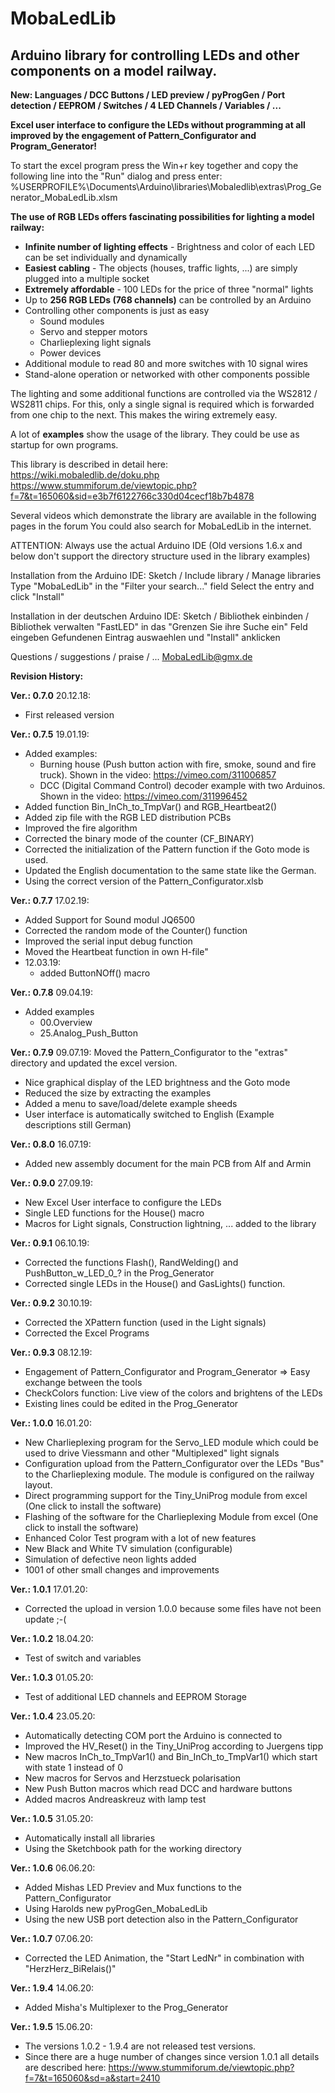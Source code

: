 # MobaLedLib
## Arduino library for controlling LEDs and other components on a model railway.

**New: Languages / DCC Buttons / LED preview / pyProgGen / Port detection / EEPROM / Switches / 4 LED Channels / Variables / ...**

**Excel user interface to configure the LEDs without programming at all improved by the engagement of Pattern_Configurator and Program_Generator!**

To start the excel program press the Win+r key together and copy the following line
into the "Run" dialog and press enter:
  %USERPROFILE%\Documents\Arduino\libraries\Mobaledlib\extras\Prog_Generator_MobaLedLib.xlsm

**The use of RGB LEDs offers fascinating possibilities for lighting a model railway:**
- **Infinite number of lighting effects** - Brightness and color of each LED can be
  set individually and dynamically
- **Easiest cabling** - The objects (houses, traffic lights, ...) are simply plugged
  into a multiple socket
- **Extremely affordable** - 100 LEDs for the price of three "normal" lights
- Up to **256 RGB LEDs (768 channels)** can be controlled by an Arduino
- Controlling other components is just as easy
  - Sound modules
  - Servo and stepper motors
  - Charlieplexing light signals
  - Power devices
- Additional module to read 80 and more switches with 10 signal wires
- Stand-alone operation or networked with other components possible

The lighting and some additional functions are controlled via the WS2812 / WS2811 chips.
For this, only a single signal is required which is forwarded from one chip to the next.
This makes the wiring extremely easy.

A lot of **examples** show the usage of the library. They could be use as startup for own programs.


This library is described in detail here:<br/>
https://wiki.mobaledlib.de/doku.php<br/>
https://www.stummiforum.de/viewtopic.php?f=7&t=165060&sid=e3b7f6122766c330d04cecf18b7b4878

Several videos which demonstrate the library are available in the following pages in the forum
You could also search for MobaLedLib in the internet.

ATTENTION: Always use the actual Arduino IDE
(Old versions 1.6.x and below don't support the directory structure used in the library examples)


Installation from the Arduino IDE:
  Sketch / Include library / Manage libraries
  Type "MobaLedLib" in the "Filter your search..." field
  Select the entry and click "Install"


Installation in der deutschen Arduino IDE:
  Sketch / Bibliothek einbinden / Bibliothek verwalten
  "FastLED" in das "Grenzen Sie ihre Suche ein" Feld eingeben
  Gefundenen Eintrag auswaehlen und "Install" anklicken


Questions / suggestions / praise / ...
  MobaLedLib@gmx.de



**Revision History:**

**Ver.: 0.7.0** 20.12.18:
- First released version

**Ver.: 0.7.5**  19.01.19:
- Added examples:
  - Burning house (Push button action with fire, smoke, sound and fire truck). Shown in the video: https://vimeo.com/311006857
  - DCC (Digital Command Control) decoder example with two Arduinos. Shown in the video: https://vimeo.com/311996452
- Added function Bin_InCh_to_TmpVar() and RGB_Heartbeat2()
- Added zip file with the RGB LED distribution PCBs
- Improved the fire algorithm
- Corrected the binary mode of the counter (CF_BINARY)
- Corrected the initialization of the Pattern function if the Goto mode is used.
- Updated the English documentation to the same state like the German.
- Using the correct version of the Pattern_Configurator.xlsb

**Ver.: 0.7.7** 17.02.19:
- Added Support for Sound modul JQ6500
- Corrected the random mode of the Counter() function
- Improved the serial input debug function
- Moved the Heartbeat function in own H-file"
- 12.03.19:
  - added ButtonNOff() macro

**Ver.: 0.7.8** 09.04.19:
- Added examples
  - 00.Overview
  - 25.Analog_Push_Button

**Ver.: 0.7.9** 09.07.19:
  Moved the Pattern_Configurator to the "extras" directory
  and updated the excel version.
  - Nice graphical display of the LED brightness and the Goto mode
  - Reduced the size by extracting the examples
  - Added a menu to save/load/delete example sheeds
  - User interface is automatically switched to English (Example descriptions still German)

**Ver.: 0.8.0** 16.07.19:
  - Added new assembly document for the main PCB from Alf and Armin

**Ver.: 0.9.0** 27.09.19:
- New Excel User interface to configure the LEDs
- Single LED functions for the House() macro
- Macros for Light signals, Construction lightning, ... added to the library

**Ver.: 0.9.1** 06.10.19:
- Corrected the functions Flash(), RandWelding() and PushButton_w_LED_0_? in the Prog_Generator
- Corrected single LEDs in the House() and GasLights() function.

**Ver.: 0.9.2** 30.10.19:
- Corrected the XPattern function (used in the Light signals)
- Corrected the Excel Programs

**Ver.: 0.9.3** 08.12.19:
- Engagement of Pattern_Configurator and Program_Generator => Easy exchange between the tools
- CheckColors function: Live view of the colors and brightens of the LEDs
- Existing lines could be edited in the Prog_Generator

**Ver.: 1.0.0** 16.01.20:
- New Charlieplexing program for the Servo_LED module which could be used to drive Viessmann and other "Multiplexed" light signals
- Configuration upload from the Pattern_Configurator over the LEDs "Bus" to the Charlieplexing module. The module is configured on the railway layout.
- Direct programming support for the Tiny_UniProg module from excel (One click to install the software)
- Flashing of the software for the Charlieplexing Module from excel (One click to install the software)
- Enhanced Color Test program with a lot of new features
- New Black and White TV simulation (configurable)
- Simulation of defective neon lights added
- 1001 of other small changes and improvements

**Ver.: 1.0.1** 17.01.20:
- Corrected the upload in version 1.0.0 because some files have not been update ;-(

**Ver.: 1.0.2** 18.04.20:
- Test of switch and variables

**Ver.: 1.0.3** 01.05.20:
- Test of additional LED channels and EEPROM Storage

**Ver.: 1.0.4** 23.05.20:
- Automatically detecting COM port the Arduino is connected to
- Improved the HV_Reset() in the Tiny_UniProg according to Juergens tipp
- New macros InCh_to_TmpVar1() and Bin_InCh_to_TmpVar1() which start with state 1 instead of 0
- New macros for Servos and Herzstueck polarisation
- New Push Button macros which read DCC and hardware buttons
- Added macros Andreaskreuz with lamp test

**Ver.: 1.0.5** 31.05.20:
- Automatically install all libraries
- Using the Sketchbook path for the working directory

**Ver.: 1.0.6** 06.06.20:
- Added Mishas LED Previev and Mux functions to the Pattern_Configurator
- Using Harolds new pyProgGen_MobaLedLib
- Using the new USB port detection also in the Pattern_Configurator

**Ver.: 1.0.7** 07.06.20:
- Corrected the LED Animation, the "Start LedNr" in combination with "HerzHerz_BiRelais()"

**Ver.: 1.9.4** 14.06.20:
- Added Misha's Multiplexer to the Prog_Generator

**Ver.: 1.9.5** 15.06.20:
- The versions 1.0.2 - 1.9.4 are not released test versions.
- Since there are a huge number of changes since version 1.0.1 all details are described here: https://www.stummiforum.de/viewtopic.php?f=7&t=165060&sd=a&start=2410
